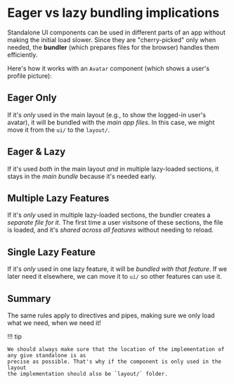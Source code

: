 # Eager vs lazy bundling implications

Standalone UI components can be used in different parts of an app without making the initial load slower.
Since they are "cherry-picked" only when needed, the **bundler** (which prepares files for the browser)
handles them efficiently.

Here's how it works with an `Avatar` component (which shows a user's profile picture):

## Eager Only

If it's *only* used in the main layout (e.g., to show the logged-in user's avatar),
it will be bundled with the *main app files*. In this case, we might move it from the `ui/` to the
`layout/`.

## Eager & Lazy

If it's used *both* in the main layout *and* in multiple lazy-loaded sections,
it stays in the *main bundle* because it's needed early.

## Multiple Lazy Features

If it's *only* used in multiple lazy-loaded sections,
the bundler creates a *separate file for it*. The first time a user visitsone of these sections,
the file is loaded, and it's *shared across all features* without needing to reload.

## Single Lazy Feature

If it's *only* used in one lazy feature, it will be
*bundled with that feature*. If we later need it elsewhere, we can move it to `ui/` so other
features can use it.

## Summary

The same rules apply to directives and pipes, making sure we only load what we need,
when we need it!

!!! tip

    We should always make sure that the location of the implementation of any give standalone is as
    precise as possible. That's why if the component is only used in the layout
    the implementation should also be `layout/` folder.
